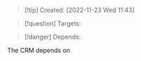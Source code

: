 >[!tip] Created: [2022-11-23 Wed 11:43]

>[!question] Targets: 

>[!danger] Depends: 

The CRM depends on 
